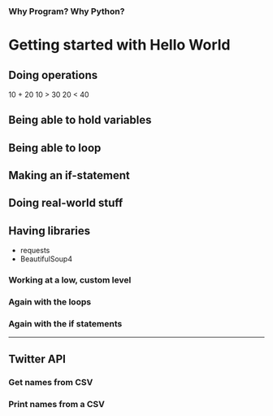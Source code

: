 
### Why Program? Why Python?





# Getting started with Hello World





## Doing operations

10 + 20
10 > 30
20 < 40


## Being able to hold variables


## Being able to loop


## Making an if-statement



## Doing real-world stuff


## Having libraries

- requests
- BeautifulSoup4

### Working at a low, custom level

### Again with the loops

### Again with the if statements



-----------------


## Twitter API

### Get names from CSV

### Print names from a CSV

### 

